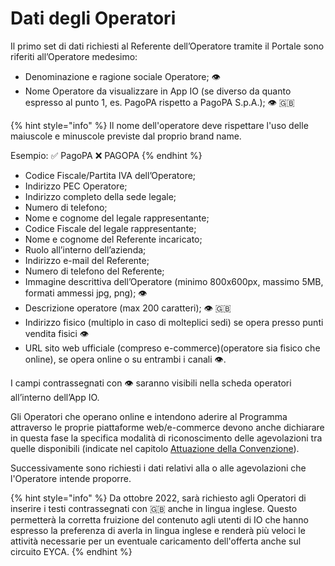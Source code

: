 # Dati degli Operatori

Il primo set di dati richiesti al Referente dell’Operatore tramite il Portale sono riferiti all’Operatore medesimo:&#x20;

* Denominazione e ragione sociale Operatore; 👁&#x20;
* Nome Operatore da visualizzare in App IO (se diverso da quanto espresso al punto 1, es. PagoPA rispetto a PagoPA S.p.A.); 👁 🇬🇧

{% hint style="info" %}
Il nome dell'operatore deve rispettare l'uso delle maiuscole e minuscole previste dal proprio brand name.&#x20;

Esempio: ✅ PagoPA   ❌ PAGOPA
{% endhint %}

* Codice Fiscale/Partita IVA dell’Operatore;&#x20;
* Indirizzo PEC Operatore;&#x20;
* Indirizzo completo della sede legale;&#x20;
* Numero di telefono;&#x20;
* Nome e cognome del legale rappresentante;&#x20;
* Codice Fiscale del legale rappresentante;&#x20;
* Nome e cognome del Referente incaricato;&#x20;
* Ruolo all’interno dell’azienda;&#x20;
* Indirizzo e-mail del Referente;
* Numero di telefono del Referente;&#x20;
* Immagine descrittiva dell’Operatore (minimo 800x600px, massimo 5MB, formati ammessi jpg, png); 👁&#x20;
* Descrizione operatore (max 200 caratteri); 👁 🇬🇧
* Indirizzo fisico (multiplo in caso di molteplici sedi) se opera presso punti vendita fisici 👁&#x20;
* URL sito web ufficiale (compreso e-commerce)(operatore sia fisico che online), se opera online o su entrambi i canali 👁.&#x20;

I campi contrassegnati con 👁 saranno visibili nella scheda operatori all’interno dell’App IO.&#x20;

Gli Operatori che operano online e intendono aderire al Programma attraverso le proprie piattaforme web/e-commerce devono anche dichiarare in questa fase la specifica modalità di riconoscimento delle agevolazioni tra quelle disponibili (indicate nel capitolo [Attuazione della Convenzione](broken-reference)).

Successivamente sono richiesti i dati relativi alla o alle agevolazioni che l'Operatore intende proporre.

{% hint style="info" %}
Da ottobre 2022, sarà richiesto agli Operatori di inserire i testi contrassegnati con 🇬🇧 anche in lingua inglese. Questo permetterà la corretta fruizione del contenuto agli utenti di IO che hanno espresso la preferenza di averla in lingua inglese e renderà più veloci le attività necessarie per un eventuale caricamento dell'offerta anche sul circuito EYCA.
{% endhint %}
